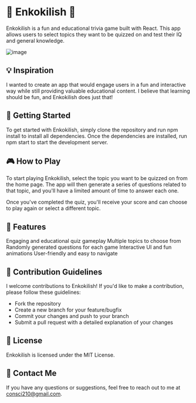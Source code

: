 # 🌟 Enkokilish 🌟
Enkokilish is a fun and educational trivia game built with React. This app allows users to select topics they want to be quizzed on and test their IQ and general knowledge.

![image](https://user-images.githubusercontent.com/106769498/226217028-123a081e-a516-4cc5-8bf7-06221e75a9e8.png)


## 💡 Inspiration
I wanted to create an app that would engage users in a fun and interactive way while still providing valuable educational content. I believe that learning should be fun, and Enkokilish does just that!

## 🚀 Getting Started
To get started with Enkokilish, simply clone the repository and run npm install to install all dependencies. Once the dependencies are installed, run npm start to start the development server.

## 🎮 How to Play
To start playing Enkokilish, select the topic you want to be quizzed on from the home page. The app will then generate a series of questions related to that topic, and you'll have a limited amount of time to answer each one.

Once you've completed the quiz, you'll receive your score and can choose to play again or select a different topic.

## 🌟 Features
Engaging and educational quiz gameplay
Multiple topics to choose from
Randomly generated questions for each game
Interactive UI and fun animations
User-friendly and easy to navigate

## 🤝 Contribution Guidelines
I welcome contributions to Enkokilish! If you'd like to make a contribution, please follow these guidelines:

- Fork the repository
- Create a new branch for your feature/bugfix
- Commit your changes and push to your branch
- Submit a pull request with a detailed explanation of your changes

## 📝 License
Enkokilish is licensed under the MIT License.

## 📱 Contact Me
If you have any questions or suggestions, feel free to reach out to me at consci210@gmail.com.
